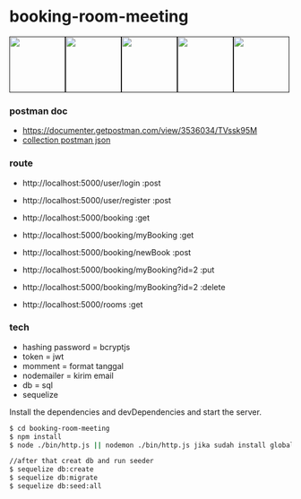 # booking-room-meeting


<div style="display:flex; flex-direction:row;">
  <a href="">
    <img src="https://duckduckgo.com/i/d006c491.png" width="100"> 
  </a>
  <a href="">
    <img src="https://external-content.duckduckgo.com/iu/?u=https%3A%2F%2Ftse2.mm.bing.net%2Fth%3Fid%3DOIP.nTRBhzKoS_yTCNP591vKjAHaHa%26o%3D6%26pid%3DApi&f=1" width="100">
  </a>
  <a href="">
    <img src="https://i.cloudup.com/zfY6lL7eFa-3000x3000.png" width="100"> 
  </a>
  <a href="">
    <img src="https://duckduckgo.com/i/a65969b4.png" width="100"> 
  </a>
  <a href="">
    <img src="https://jwt.io/img/pic_logo.svg" width="100"> 
  </a>
 </div>


### postman doc
* https://documenter.getpostman.com/view/3536034/TVssk95M
* <a href="https://github.com/RaihanArdianata/booking-room-meeting/blob/master/room_meeting.postman_collection.json">collection postman json</a>
### route

* http://localhost:5000/user/login :post
* http://localhost:5000/user/register :post

* http://localhost:5000/booking :get
* http://localhost:5000/booking/myBooking :get
* http://localhost:5000/booking/newBook :post
* http://localhost:5000/booking/myBooking?id=2 :put
* http://localhost:5000/booking/myBooking?id=2 :delete

* http://localhost:5000/rooms :get

### tech

* hashing password = bcryptjs
* token = jwt
* momment = format tanggal
* nodemailer = kirim email
* db = sql
* sequelize

Install the dependencies and devDependencies and start the server.

```sh
$ cd booking-room-meeting
$ npm install
$ node ./bin/http.js || nodemon ./bin/http.js jika sudah install global

//after that creat db and run seeder
$ sequelize db:create
$ sequelize db:migrate
$ sequelize db:seed:all
```
